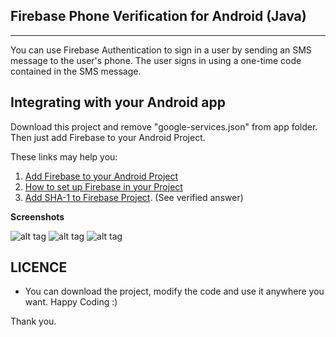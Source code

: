 ## Firebase Phone Verification for Android (Java)

---

You can use Firebase Authentication to sign in a user by sending an SMS message to the user's phone. The user signs in using a one-time code contained in the SMS message.

## Integrating with your Android app

Download this project and remove "google-services.json" from app folder. Then just add Firebase to your Android Project.

These links may help you:
1. [Add Firebase to your Android Project](https://firebase.google.com/docs/android/setup)
2. [How to set up Firebase in your Project](http://mobiledevhub.com/2018/01/14/android-how-to-set-up-firebase-in-your-project/)
3. [Add SHA-1 to Firebase Project](URL_to_wiki). (See verified answer)

__Screenshots__

![alt tag](https://user-images.githubusercontent.com/13184472/46892506-739b4180-ce8f-11e8-8c27-0afe3e5882f2.png) ![alt tag](https://user-images.githubusercontent.com/13184472/46892507-7433d800-ce8f-11e8-83e5-a64b95f699d5.png) ![alt tag](https://user-images.githubusercontent.com/13184472/46892509-7433d800-ce8f-11e8-91e9-da75d19a9a97.png)

## LICENCE

* You can download the project, modify the code and use it anywhere you want. Happy Coding :)

Thank you.
